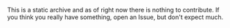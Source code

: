 This is a static archive and as of right now there is nothing to contribute. If you think you really have something, open an Issue, but don't expect much.
